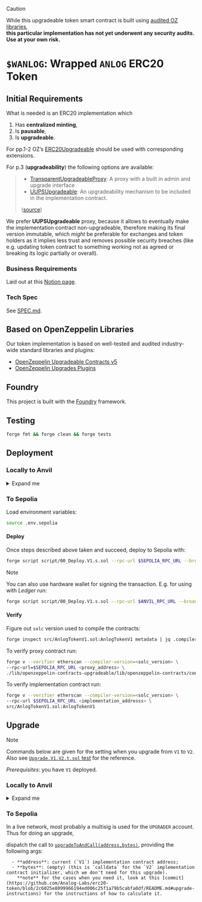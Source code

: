 
> [!CAUTION]  
> While this upgradeable token smart contract is built using [audited OZ libraries](https://github.com/OpenZeppelin/openzeppelin-contracts-upgradeable/tree/v5.2.0/audits),  
> **this particular implementation has not yet underwent any security audits. Use at your own risk.**

# `$WANLOG`: Wrapped `ANLOG` ERC20 Token 

## Initial Requirements

What is needed is an ERC20 implementation which

1.  Has **centralized minting**,
2.  Is **pausable**,
3.  Is **upgradeable**.

For pp.1-2 OZ&rsquo;s [ERC20Upgradeable](https://github.com/OpenZeppelin/openzeppelin-contracts-upgradeable/blob/v5.2.0/contracts/token/ERC20/) should be used with corresponding extensions.  

For p.3 (**upgradeability**) the following options are available: 

> - [TransparentUpgradeableProxy][transparent-proxy]: A proxy with a built in admin and upgrade interface
> - [UUPSUpgradeable][uups-proxy]: An upgradeability mechanism to be included in the implementation contract.
> 
> ([source](https://docs.openzeppelin.com/contracts/5.x/api/proxy#transparent-vs-uups))

We prefer **UUPSUpgradeable** proxy, because it allows to eventually make the implementation contract non-upgradeable, therefore making its final version immutable, which _might_ be preferable for exchanges and token holders as it implies less trust and removes possible security breaches (like e.g. updating token contract to something working not as agreed or breaking its logic partially or overall).   

[transparent-proxy]: https://github.com/OpenZeppelin/openzeppelin-contracts/blob/master/contracts/proxy/transparent/TransparentUpgradeableProxy.sol
[uups-proxy]: https://docs.openzeppelin.com/contracts/5.x/api/proxy#UUPSUpgradeable


### Business Requirements 

Laid out at this [Notion page](https://www.notion.so/teamanalog/Wrapped-Token-16d4872af8ca801db917f7cb1f7e2283).

### Tech Spec 

See [SPEC.md](spec.md).

## Based on OpenZeppelin Libraries 

Our token implementation is based on well-tested and audited industry-wide standard libraries and plugins: 

+ [OpenZeppelin Upgradeable Contracts v5](https://docs.openzeppelin.com/contracts/5.x/upgradeable)
+ [OpenZeppelin Upgrades Plugins](https://docs.openzeppelin.com/upgrades-plugins/)

## Foundry

This project is built with the [Foundry](https://book.getfoundry.sh/) framework.

## Testing 

``` sh
forge fmt && forge clean && forge tests
```

## Deployment 

### Locally to Anvil

<details>
<summary>Expand me</summary>

Load environment variables:

``` sh
source .env.anvil
```

Spin out an [Anvil](https://book.getfoundry.sh/anvil/) fork of Sepolia:

``` sh
anvil -f $SEPOLIA_RPC_URL -p $ANVIL_PORT 
```

Run the deployment script:

``` sh
forge script script/00_Deploy.V1.s.sol --rpc-url $ANVIL_RPC_URL --broadcast -i 1
```

It will ask you to enter the private key. As we're using Anvil's default `account (0)` as the deployer (specified in the [`.env.anvil`](./.env.anvil)), use its (**!well-known!**) key here (can be found in Anvil logs). 

</details>

### To Sepolia

Load environment variables:

``` sh
source .env.sepolia
```

#### Deploy 

Once steps described above taken and succeed, deploy to Sepolia with:

``` sh
forge script script/00_Deploy.V1.s.sol --rpc-url $SEPOLIA_RPC_URL --broadcast -i 1
```

> [!NOTE]  
> You can also use hardware wallet for signing the transaction. E.g. for using with _Ledger_ run: 
> ```sh 
> forge script script/00_Deploy.V1.s.sol --rpc-url $ANVIL_RPC_URL --broadcast -l
> ```

#### Verify 

Figure out `solc` version used to compile the contracts: 

``` sh
forge inspect src/AnlogTokenV1.sol:AnlogTokenV1 metadata | jq .compiler.version
```

To verify proxy contract run: 

``` sh
forge v --verifier etherscan --compiler-version=<solc_version> \
--rpc-url=$SEPOLIA_RPC_URL <proxy_address> \
./lib/openzeppelin-contracts-upgradeable/lib/openzeppelin-contracts/contracts/proxy/ERC1967/ERC1967Proxy.sol:ERC1967Proxy
```

To verify implementation contract run: 

``` sh
forge v --verifier etherscan --compiler-version=<solc_version> \
--rpc-url $SEPOLIA_RPC_URL <implementation_addresss> \
src/AnlogTokenV1.sol:AnlogTokenV1
```

## Upgrade

> [!NOTE]
> Commands below are given for the setting when you upgrade from `V1` to `V2`. 
> Also see [`Upgrade.V1.V2.t.sol` test](test/Upgrade.V0.V1.t.sol) for the reference.

*Prerequisites*: you have `V1` deployed.

### Locally to Anvil 

<details>
<summary>Expand me</summary>

Load environment variables:

``` sh
source .env.anvil
```

First spin out a local anvil and deploy `V1` to it by following instructions above.

Then set `PROXY` environment variable to the address of the deployed proxy.

Then run `V1.V2` upgrade script:

``` sh
forge script script/01_Upgrade.V1.V2.s.sol --rpc-url $ANVIL_RPC_URL --broadcast -i 1
```

It will ask you to enter the private key. As we're using Anvil's default `account (2)` as the `UPGRADER` (specified in the [`.env.anvil`](./.env.anvil)), use its (**!well-known!**) key here (can be found in Anvil logs). 

</details>


### To Sepolia 

In a live network, most probably a multisig is used for the `UPGRADER` account. Thus for doing an upgrade, 

dispatch the call to  [`upgradeToAndCall(address,bytes)`](https://github.com/OpenZeppelin/openzeppelin-contracts/blob/332bcb5f4d9cf0ae0f98fe91c77d9c1fb9951506/contracts/proxy/ERC1967/ERC1967Utils.sol#L67), providing the following args:

      - **address**: current (`V1`) implementation contract address;
      - **bytes**: (empty) (this is `calldata` for the `V2` implementation contract initializer, which we don't need for this upgrade).
        **note** for the cases when you need it, look at this [commit](https://github.com/Analog-Labs/erc20-token/blob/2c6025e8099966194ed006c25f1a79b5cabfa0df/README.md#upgrade-instructions) for the instructions of how to calculate it.
